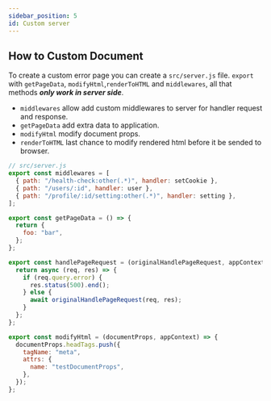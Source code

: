 ```yaml
---
sidebar_position: 5
id: Custom server
---
```


## How to Custom Document

To create a custom error page you can create a `src/server.js` file. `export` with `getPageData`, `modifyHtml`,`renderToHTML` and `middlewares`, all that methods **_only work in server side_**.

- `middlewares` allow add custom middlewares to server for handler request and response.
- `getPageData` add extra data to application.
- `modifyHtml` modify document props.
- `renderToHTML` last chance to modify rendered html before it be sended to browser.

```javascript
// src/server.js
export const middlewares = [
  { path: "/health-check:other(.*)", handler: setCookie },
  { path: "/users/:id", handler: user },
  { path: "/profile/:id/setting:other(.*)", handler: setting },
];

export const getPageData = () => {
  return {
    foo: "bar",
  };
};

export const handlePageRequest = (originalHandlePageRequest, appContext) => {
  return async (req, res) => {
    if (req.query.error) {
      res.status(500).end();
    } else {
      await originalHandlePageRequest(req, res);
    }
  };
};

export const modifyHtml = (documentProps, appContext) => {
  documentProps.headTags.push({
    tagName: "meta",
    attrs: {
      name: "testDocumentProps",
    },
  });
};
```
